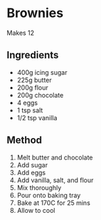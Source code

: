 # Brownies

Makes 12

## Ingredients

- 400g icing sugar
- 225g butter
- 200g flour
- 200g chocolate 
- 4 eggs
- 1 tsp salt
- 1/2 tsp vanilla

## Method

1. Melt butter and chocolate
2. Add sugar
3. Add eggs
4. Add vanilla, salt, and flour
5. Mix thoroughly
6. Pour onto baking tray
7. Bake at 170C for 25 mins
8. Allow to cool
